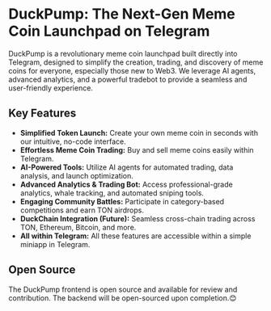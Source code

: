 # DuckPump: The Next-Gen Meme Coin Launchpad on Telegram

DuckPump is a revolutionary meme coin launchpad built directly into Telegram, designed to simplify the creation, trading, and discovery of meme coins for everyone, especially those new to Web3. We leverage AI agents, advanced analytics, and a powerful tradebot to provide a seamless and user-friendly experience.

## Key Features

*   **Simplified Token Launch:** Create your own meme coin in seconds with our intuitive, no-code interface.
*   **Effortless Meme Coin Trading:** Buy and sell meme coins easily within Telegram.
*   **AI-Powered Tools:** Utilize AI agents for automated trading, data analysis, and launch optimization.
*   **Advanced Analytics & Trading Bot:** Access professional-grade analytics, whale tracking, and automated sniping tools.
*   **Engaging Community Battles:** Participate in category-based competitions and earn TON airdrops.
*   **DuckChain Integration (Future):** Seamless cross-chain trading across TON, Ethereum, Bitcoin, and more.
*   **All within Telegram:** All these features are accessible within a simple miniapp in Telegram.

## Open Source

The DuckPump frontend is open source and available for review and contribution. The backend will be open-sourced upon completion.😊
